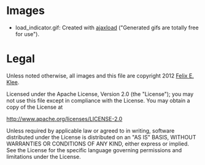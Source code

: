 Images
======

*   load_indicator.gif: Created with [ajaxload][1] ("Generated gifs are totally
    free for use").


Legal
=====

Unless noted otherwise, all images and this file are copyright 2012 [Felix E. 
Klee][2].

Licensed under the Apache License, Version 2.0 (the "License"); you may not use
this file except in compliance with the License. You may obtain a copy of the
License at

<http://www.apache.org/licenses/LICENSE-2.0>

Unless required by applicable law or agreed to in writing, software distributed
under the License is distributed on an "AS IS" BASIS, WITHOUT WARRANTIES OR
CONDITIONS OF ANY KIND, either express or implied. See the License for the
specific language governing permissions and limitations under the License.


[1]: http://www.ajaxload.info/
[2]: mailto:felix.klee@inka.de
